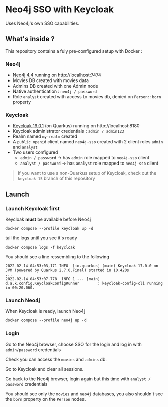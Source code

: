 # Neo4j SSO with Keycloak

Uses Neo4j's own SSO capabilities.

## What's inside ?

This repository contains a fuly pre-configured setup with Docker :

### Neo4j

- [Neo4j 4.4](https://neo4j.com) running on http://localhost:7474
- Movies DB created with movies data
- Admins DB created with one Admin node
- Native authentication : `neo4j / password`
- Role `analyst` created with access to movies db, denied on `Person::born` property

### Keycloak

- [Keycloak 19.0.1](https://www.keycloak.org/) (on Quarkus) running on http://localhost:8180
- Keycloak administrator credentials : `admin / admin123`
- Realm named `my-realm` created
- A `public openid` client named `neo4j-sso` created with 2 client roles `admin` and `analyst`
- Two users configured
    - `admin / password` -> has `admin` role mapped to `neo4j-sso` client
    - `analyst / password` -> has `analyst` role mapped to `neo4j-sso` client


> If you want to use a non-Quarkus setup of Keycloak, check out the `keycloak-15` branch of this repository

## Launch

### Launch Keycloak first

Keycloak **must** be available before Neo4j

```
docker compose --profile keycloak up -d
```

tail the logs until you see it's ready

```
docker compose logs -f keycloak
```

You should see a line ressembling to the following

```
2022-02-14 04:53:03,171 INFO  [io.quarkus] (main) Keycloak 17.0.0 on JVM (powered by Quarkus 2.7.0.Final) started in 10.420s
...
2022-02-14 04:53:07.778  INFO 1 --- [main] d.a.k.config.KeycloakConfigRunner        : keycloak-config-cli running in 00:20.060.
```

### Launch Neo4j

When Keycloak is ready, launch Neo4j

```
docker compose --profile neo4j up -d
```

### Login

Go to the Neo4j browser, choose SSO for the login and log in with `admin/password` credentials

Check you can access the `movies` and `admins` db.

Go to Keycloak and clear all sessions.

Go back to the Neo4j browser, login again but this time with `analyst / password` credentials

You should see only the `movies` and `neo4j` databases, you also shouldn't see the `born` property on the `Person` nodes.